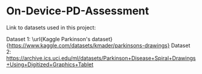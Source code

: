 # On-Device-PD-Assessment

Link to datasets used in this project:

Dataset 1: \url{Kaggle Parkinson's dataset}{https://www.kaggle.com/datasets/kmader/parkinsons-drawings}
Dataset 2: https://archive.ics.uci.edu/ml/datasets/Parkinson+Disease+Spiral+Drawings+Using+Digitized+Graphics+Tablet
